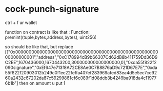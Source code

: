 # cock-punch-signature
ctrl + f ur wallet

function on contract is like that : 
Function: premint((tuple,bytes,address,bytes), uint256)

so should be like that, but replace
[["0x0000000000000000000000000000000000000000000000000000000000000001","address","0xC178994cB9b66307Cd62dB8b411759Dd36D9C2EE",1670436000,1670443200,300000000000000000,0],"0xda55f822f2090signature","0xEf647e713f8A72CE8Ae0C7B8876aD9c721D67E7E","0xda55f822f20903012b249c0f1ec22feffa407ef283969afed83ea4d5e5ec7ce9260a2432c67202da87c59299861cf6c089f1d08ddb3b4249ba918da4c119776b1b"]
then on amount u put 1 